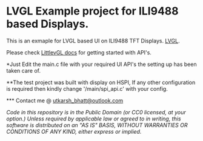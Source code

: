 LVGL Example project for ILI9488 based Displays.
========================================================

This is an exmaple for LVGL based UI on ILI9488 TFT Displays. [LVGL](https://littlevgl.com/).

Please check [LittlevGL docs](https://docs.littlevgl.com/) for getting started with API's.

*Just Edit the main.c file with your required UI API's the setting up has been taken care of.

**The test project was built with display on HSPI, If any other configuration is required then kindly change '/main/spi_api.c' with your config.

*** Contact me @ utkarsh_bhatt@outlook.com

*Code in this repository is in the Public Domain (or CC0 licensed, at your option.)
Unless required by applicable law or agreed to in writing, this
software is distributed on an "AS IS" BASIS, WITHOUT WARRANTIES OR
CONDITIONS OF ANY KIND, either express or implied.*
